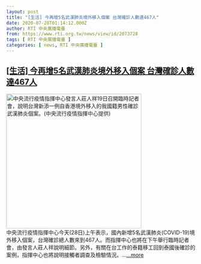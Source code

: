 ```yaml
---
layout: post
title: "[生活] 今再增5名武漢肺炎境外移入個案 台灣確診人數達467人"
date: 2020-07-28T01:14:12.000Z
author: RTI 中央廣播電臺
from: https://www.rti.org.tw/news/view/id/2073728
tags: [ RTI 中央廣播電臺 ]
categories: [ news, RTI 中央廣播電臺 ]
---
```

<!--1595898852000-->
[[生活] 今再增5名武漢肺炎境外移入個案 台灣確診人數達467人](https://www.rti.org.tw/news/view/id/2073728)
------

<div>
<img src="https://static.rti.org.tw/assets/thumbnails/2020/07/19/6dd1947edf599724efa66ec6a4dac451.jpg" width="360" alt="中央流行疫情指揮中心發言人莊人祥19日召開臨時記者會，說明台灣新添一例自香港境外移入的我國籍男性確診武漢肺炎個案。(中央流行疫情指揮中心提供)" title="中央流行疫情指揮中心發言人莊人祥19日召開臨時記者會，說明台灣新添一例自香港境外移入的我國籍男性確診武漢肺炎個案。(中央流行疫情指揮中心提供)"><br>中央流行疫情指揮中心今天(28日)上午表示，國內新增5名武漢肺炎(COVID-19)境外移入個案，台灣確診總人數來到467人。而指揮中心也將在下午舉行臨時記者會，由發言人莊人祥說明細節。另外，有關在台工作的泰籍移工回到泰國後確診的案例，指揮中心也將說明接觸者調查及檢驗情況。...<a target="_blank" href="https://www.rti.org.tw/news/view/id/2073728">...more</a>
</div>
